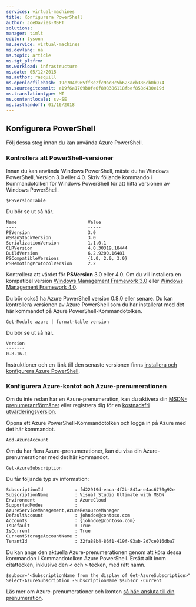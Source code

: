 ```yaml
---
services: virtual-machines
title: Konfigurera PowerShell
author: JoeDavies-MSFT
solutions: 
manager: timlt
editor: tysonn
ms.service: virtual-machines
ms.devlang: na
ms.topic: article
ms.tgt_pltfrm: 
ms.workload: infrastructure
ms.date: 05/12/2015
ms.author: rasquill
ms.openlocfilehash: 19c704d965ff3e2fc9ac8c5b623aeb386cb0b974
ms.sourcegitcommit: e19f6a1709b0fe0f898386118fbef858d430e19d
ms.translationtype: MT
ms.contentlocale: sv-SE
ms.lasthandoff: 01/16/2018
---
```

## <a name="setting-up-powershell"></a>Konfigurera PowerShell
Följ dessa steg innan du kan använda Azure PowerShell.

### <a name="verify-powershell-versions"></a>Kontrollera att PowerShell-versioner
Innan du kan använda Windows PowerShell, måste du ha Windows PowerShell, Version 3.0 eller 4.0. Skriv följande kommando i Kommandotolken för Windows PowerShell för att hitta versionen av Windows PowerShell.

    $PSVersionTable

Du bör se ut så här.

    Name                           Value
    ----                           -----
    PSVersion                      3.0
    WSManStackVersion              3.0
    SerializationVersion           1.1.0.1
    CLRVersion                     4.0.30319.18444
    BuildVersion                   6.2.9200.16481
    PSCompatibleVersions           {1.0, 2.0, 3.0}
    PSRemotingProtocolVersion      2.2

Kontrollera att värdet för **PSVersion** 3.0 eller 4.0. Om du vill installera en kompatibel version [Windows Management Framework 3.0](http://www.microsoft.com/download/details.aspx?id=34595) eller [Windows Management Framework 4.0](http://www.microsoft.com/download/details.aspx?id=40855).

Du bör också ha Azure PowerShell version 0.8.0 eller senare. Du kan kontrollera versionen av Azure PowerShell som du har installerat med det här kommandot på Azure PowerShell-Kommandotolken.

    Get-Module azure | format-table version

Du bör se ut så här.

    Version
    -------
    0.8.16.1

Instruktioner och en länk till den senaste versionen finns [installera och konfigurera Azure PowerShell](/powershell/azureps-cmdlets-docs).

### <a name="set-your-azure-account-and-subscription"></a>Konfigurera Azure-kontot och Azure-prenumerationen
Om du inte redan har en Azure-prenumeration, kan du aktivera din [MSDN-prenumerantförmåner](https://azure.microsoft.com/pricing/member-offers/msdn-benefits-details/) eller registrera dig för en [kostnadsfri utvärderingsversion](https://azure.microsoft.com/pricing/free-trial/).

Öppna ett Azure PowerShell-Kommandotolken och logga in på Azure med det här kommandot.

    Add-AzureAccount

Om du har flera Azure-prenumerationer, kan du visa din Azure-prenumerationer med det här kommandot.

    Get-AzureSubscription

Du får följande typ av information:

    SubscriptionId            : fd22919d-eaca-4f2b-841a-e4ac6770g92e
    SubscriptionName          : Visual Studio Ultimate with MSDN
    Environment               : AzureCloud
    SupportedModes            : AzureServiceManagement,AzureResourceManager
    DefaultAccount            : johndoe@contoso.com
    Accounts                  : {johndoe@contoso.com}
    IsDefault                 : True
    IsCurrent                 : True
    CurrentStorageAccountName : 
    TenantId                  : 32fa88b4-86f1-419f-93ab-2d7ce016dba7

Du kan ange den aktuella Azure-prenumerationen genom att köra dessa kommandon i Kommandotolken Azure PowerShell. Ersätt allt inom citattecken, inklusive den < och > tecken, med rätt namn.

    $subscr="<SubscriptionName from the display of Get-AzureSubscription>"
    Select-AzureSubscription -SubscriptionName $subscr -Current    

Läs mer om Azure-prenumerationer och konton [så här: ansluta till din prenumeration](/powershell/azureps-cmdlets-docs#Connect).

